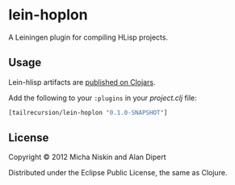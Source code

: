 # lein-hoplon

A Leiningen plugin for compiling HLisp projects.

## Usage

Lein-hlisp artifacts are [published on Clojars](http://clojars.org:8002/tailrecursion/lein-hoplon).

Add the following to your `:plugins` in your _project.clj_ file:

```clojure
[tailrecursion/lein-hoplon "0.1.0-SNAPSHOT"]
```

## License

Copyright © 2012 Micha Niskin and Alan Dipert

Distributed under the Eclipse Public License, the same as Clojure.
